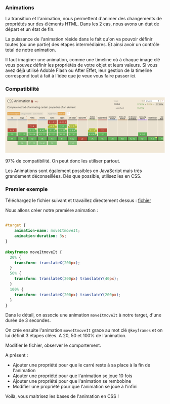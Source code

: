 ### Animations

La transition et l'animation, nous permettent d'animer des changements de propriétés sur des éléments HTML.
Dans les 2 cas, nous avons un état de départ et un état de fin.

La puissance de l'animation réside dans le fait qu'on va pouvoir définir toutes (ou une partie) des étapes intermédiaires.
Et ainsi avoir un contrôle total de notre animation.

Il faut imaginer une animation, comme une timeline où à chaque image clé vous pouvez définir les propriétés de votre objet et leurs valeurs.
Si vous avez déjà utilisé Adoble Flash ou After Effet, leur gestion de la timeline correspond tout à fait à
l'idée que je veux vous faire passer ici.

### Compatibilité 
 
![CanIUse Animation](../img/caniuse-animation.png "Can I Use Animation")

97% de compatibilité. On peut donc les utiliser partout.

Les Animations sont également possibles en JavaScript mais très grandement déconseillées. 
Dès que possible, utilisez les en CSS.

### Premier exemple

Téléchargez le fichier suivant et travaillez directement dessus : [fichier](./01-Animations.html)

Nous allons créer notre première animation : 

```css

#target {
    animation-name: moveItmoveIt;
    animation-duration: 3s;
}

@keyframes moveItmoveIt {
  20% {
    transform: translateX(200px);
  }
  50% {
    transform: translateX(200px) translateY(40px);
  }
  100% {
    transform: translateX(200px) translateY(200px);
  }
}
```

Dans le détail, on associe une animation `moveItmoveIt` à notre target, d'une durée de 3 secondes.

On crée ensuite l'animation `moveItmoveIt` grace au mot clé `@keyframes` et on lui définit 3 étapes clées. A 20, 50 et 100% de l'animation.

Modifier le fichier, observer le comportement.

A présent : 
- Ajouter une propriété pour que le carré reste à sa place à la fin de l'animation
- Ajouter une propriété pour que l'animation se joue 10 fois
- Ajouter une propriété pour que l'animation se rembobine 
- Modifier une propriété pour que l'animation se joue à l'infini

Voilà, vous maitrisez les bases de l'animation en CSS !
